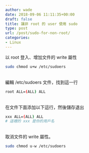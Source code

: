 ```yaml
---
author: wade
date: 2018-09-06 11:11:35+00:00
draft: false
title: 讓非 root 的 user 使用 sudo
type: post
url: /post/sudo-for-non-root/
categories:
- Linux
---
```


以 root 登入、增加文件的 write 屬性

```bash
sudo chmod u+w /etc/sudoers
```

\
編輯 /etc/sudoers 文件，找到這一行
    
```bash
root ALL=(ALL) ALL
```

\
在文件下面添加以下這行，然後儲存退出
    
```bash
xxx ALL=(ALL) ALL
# 這裡的 xxx 是你的用戶名
```

\
取消文件的 write 屬性。
    
```bash
sudo chmod u-w /etc/sudoers
```
